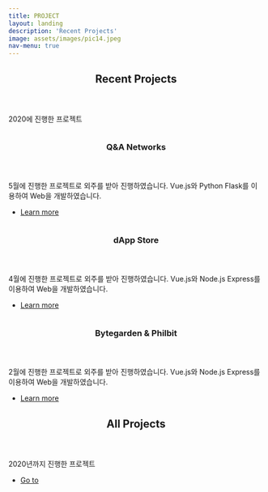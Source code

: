 ```yaml
---
title: PROJECT
layout: landing
description: 'Recent Projects'
image: assets/images/pic14.jpeg
nav-menu: true
---
```


<!-- Main -->
<div id="main">

<!-- One -->
<section id="one">
	<div class="inner">
		<header class="major">
			<h2>Recent Projects</h2>
		</header>
		<p>2020에 진행한 프로젝트</p>
	</div>
</section>

<!-- Two -->
<section id="two" class="spotlights">
	<section>
		<a href="generic.html" class="image">
			<img src="{% link assets/images/project/QnA/main.png %}" alt="" data-position="center center" />
		</a>
		<div class="content">
			<div class="inner">
				<header class="major">
					<h3>Q&A Networks</h3>
				</header>
				<p>5월에 진행한 프로젝트로 외주를 받아 진행하였습니다. Vue.js와 Python Flask를 이용하여 Web을 개발하였습니다.</p>
				<ul class="actions">
					<li><a href="2020/05/01/QnA.html" class="button">Learn more</a></li>
				</ul>
			</div>
		</div>
	</section>
	<section>
		<a href="generic.html" class="image">
			<img src="{% link assets/images/project/dapp/main.png %}" alt="" data-position="top center" />
		</a>
		<div class="content">
			<div class="inner">
				<header class="major">
					<h3>dApp Store</h3>
				</header>
				<p>4월에 진행한 프로젝트로 외주를 받아 진행하였습니다. Vue.js와 Node.js Express를 이용하여 Web을 개발하였습니다.</p>
				<ul class="actions">
					<li><a href="2020/03/01/dAppStore.html" class="button">Learn more</a></li>
				</ul>
			</div>
		</div>
	</section>
	<section>
		<a href="generic.html" class="image">
			<img src="{% link assets/images/project/bytegarden/Service.png %}" alt="" data-position="25% 25%" />
		</a>
		<div class="content">
			<div class="inner">
				<header class="major">
					<h3>Bytegarden & Philbit</h3>
				</header>
				<p>2월에 진행한 프로젝트로 외주를 받아 진행하였습니다. Vue.js와 Node.js Express를 이용하여 Web을 개발하였습니다.</p>
				<ul class="actions">
					<li><a href="2020/01/01/philbit.html" class="button">Learn more</a></li>
				</ul>
			</div>
		</div>
	</section>
</section>

<!-- Three -->
<section id="three">
	<div class="inner">
		<header class="major">
			<h2>All Projects</h2>
		</header>
		<p>2020년까지 진행한 프로젝트</p>
		<ul class="actions">
			<li><a href="all_posts.html" class="button next">Go to</a></li>
		</ul>
	</div>
</section>

</div>
